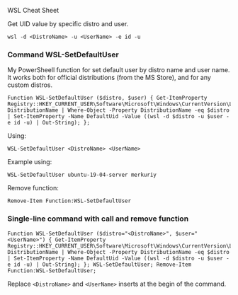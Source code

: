 WSL Cheat Sheet



Get UID value by specific distro and user.

```
wsl -d <DistroName> -u <UserName> -e id -u
```



### Command WSL-SetDefaultUser

My PowerSheell function for set default user by distro name and user name. It works both for official distributions (from the MS Store), and for any custom distros.

```
Function WSL-SetDefaultUser ($distro, $user) { Get-ItemProperty Registry::HKEY_CURRENT_USER\Software\Microsoft\Windows\CurrentVersion\Lxss\*\ DistributionName | Where-Object -Property DistributionName -eq $distro | Set-ItemProperty -Name DefaultUid -Value ((wsl -d $distro -u $user -e id -u) | Out-String); };
```

Using:

```
WSL-SetDefaultUser <DistroName> <UserName>
```

Example using:

```
WSL-SetDefaultUser ubuntu-19-04-server merkuriy
```

Remove function:

```
Remove-Item Function:WSL-SetDefaultUser
```

### Single-line command with call and remove function

```
Function WSL-SetDefaultUser ($distro="<DistroName>", $user="<UserName>") { Get-ItemProperty Registry::HKEY_CURRENT_USER\Software\Microsoft\Windows\CurrentVersion\Lxss\*\ DistributionName | Where-Object -Property DistributionName -eq $distro | Set-ItemProperty -Name DefaultUid -Value ((wsl -d $distro -u $user -e id -u) | Out-String); }; WSL-SetDefaultUser; Remove-Item Function:WSL-SetDefaultUser;
```

Replace `<DistroName>` and `<UserName>` inserts at the begin of the command.